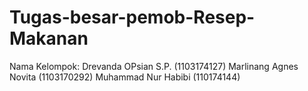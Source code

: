 # Tugas-besar-pemob-Resep-Makanan
Nama Kelompok:  Drevanda OPsian S.P. (1103174127) Marlinang Agnes Novita (1103170292) Muhammad Nur Habibi (110174144)
